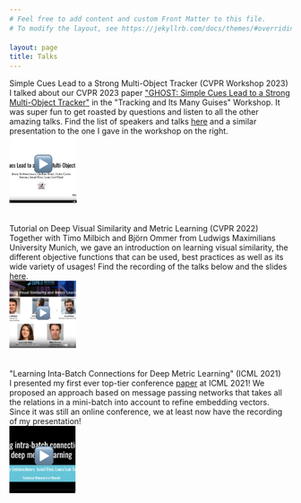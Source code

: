 ```yaml
---
# Feel free to add content and custom Front Matter to this file.
# To modify the layout, see https://jekyllrb.com/docs/themes/#overriding-theme-defaults

layout: page
title: Talks
---
```



 <div class="wrapper">
  <div class="grid-item"><div class="sub_head">Simple Cues Lead to a Strong Multi-Object Tracker (CVPR Workshop 2023)</div><div class="block_text">  I talked about our CVPR 2023 paper <a href="https://arxiv.org/pdf/2206.04656.pdf">"GHOST: Simple Cues Lead to a Strong Multi-Object Tracker"</a> in the "Tracking and Its Many Guises" Workshop. It was super fun to get roasted by questions and listen to all the other amazing talks. Find the list of speakers and talks <a href="http://taodataset.org/workshop/cvpr23/">here</a> and a similar presentation to the one I gave in the workshop on the right.</div></div>
<div class="grid-item center_text column_img"><a href="https://www.youtube.com/watch?v=3gozhzOHwE0"><img class="circular_image" src="imgs/GHOST_Video2.png" alt="drawing" height="120"></a> </div>
</div>
<br/><br/> 


 <div class="wrapper">
  <div class="grid-item"><div class="sub_head">Tutorial on Deep Visual Similarity and Metric Learning (CVPR 2022)</div><div class="block_text">  Together with Timo Milbich and Björn Ommer from Ludwigs Maximilians University Munich, we gave an introduction on learning visual similarity, the different objective functions that can be used, best practices as well as its wide variety of usages! Find the recording of the talks below and the slides <a href="https://dvsml2022-tutorial.github.io/index.html">here</a>. </div></div>
<div class="grid-item center_text column_img"> <a href="https://www.youtube.com/watch?v=YAW9vsdwRfA"><img class="circular_image" src="imgs/Image_for_video2.png" alt="drawing" height="120"></a> </div>
</div>
<br/><br/> 

 <div class="wrapper">
  <div class="grid-item"><div class="sub_head">"Learning Inta-Batch Connections for Deep Metric Learning" (ICML 2021)</div><div class="block_text">  I presented my first ever top-tier conference <a href="https://arxiv.org/abs/2102.07753">paper</a> at ICML 2021! We proposed an approach based on message passing networks that takes all the relations in a mini-batch into account to refine embedding vectors. Since it was still an online conference, we at least now have the recording of my presentation! </div></div> 
<div class="grid-item center_text column_img"><a href="https://www.youtube.com/watch?v=PpZSGatETPs"><img class="circular_image" src="imgs/Intra_Batch2.png" alt="drawing" height="120"></a> </div>
</div>
<br/><br/> 

